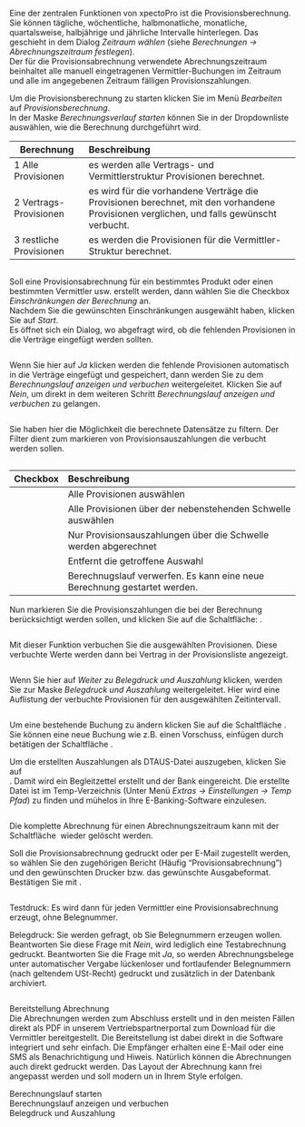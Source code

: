 <!DOCTYPE html>
<html>
<head>
<meta charset="utf-8">
<meta name="viewport" content="width=device-width, initial-scale=1.0">
<title>200_Provisionsberechnung.md</title>
<link rel="stylesheet" href="https://stackedit.io/res-min/themes/base.css" />
<script type="text/javascript" src="https://cdn.mathjax.org/mathjax/latest/MathJax.js?config=TeX-AMS_HTML"></script>
</head>
<body><div class="container"><p>Eine der zentralen Funktionen von xpectoPro ist die Provisionsberechnung.  <br>
Sie können tägliche, wöchentliche, halbmonatliche, monatliche, quartalsweise, halbjährige und jährliche Intervalle hinterlegen. Das geschieht in dem Dialog <em>Zeitraum wählen</em> (siehe <em>Berechnungen → Abrechnungszeitraum festlegen</em>). <br>
Der für die Provisionsabrechnung verwendete Abrechnungszeitraum beinhaltet alle manuell eingetragenen Vermittler-Buchungen im Zeitraum und alle im angegebenen Zeitraum fälligen Provisionszahlungen. </p>

<p>Um die Provisionsberechnung zu starten klicken Sie im Menü <em>Bearbeiten</em> auf <em>Provisionsberechnung</em>.  <br>
In der Maske <em>Berechnungsverlauf starten</em> können Sie in der Dropdownliste auswählen, wie  die Berechnung durchgeführt wird.</p>

<table>
<thead>
<tr>
  <th>Berechnung</th>
  <th align="left">Beschreibung</th>
</tr>
</thead>
<tbody><tr>
  <td>1 Alle Provisionen</td>
  <td align="left">es werden alle Vertrags- und Vermittlerstruktur Provisionen berechnet.</td>
</tr>
<tr>
  <td>2 Vertrags-Provisionen</td>
  <td align="left">es wird für die vorhandene Verträge die Provisionen berechnet, mit den vorhandene Provisionen verglichen, und falls gewünscht verbucht.</td>
</tr>
<tr>
  <td>3 restliche Provisionen</td>
  <td align="left">es werden die Provisionen für die Vermittler-Struktur berechnet.</td>
</tr>
</tbody></table>


<p><img src="http://xpecto.github.io/docs/img/img_1440767716626.png" alt="" title=""></p>

<p>Soll eine Provisionsabrechnung für ein bestimmtes Produkt oder einen bestimmten Vermittler usw. erstellt werden, dann wählen Sie die Checkbox <em>Einschränkungen der Berechnung</em> an.  <br>
Nachdem Sie die gewünschten Einschränkungen ausgewählt haben, klicken Sie auf <em>Start</em>. <br>
Es öffnet sich ein Dialog, wo abgefragt wird, ob die fehlenden Provisionen in die Verträge eingefügt werden sollten. </p>

<p><img src="http://xpecto.github.io/docs/img/img_1432632082918.png" alt="" title=""> </p>

<p>Wenn Sie hier auf <em>Ja</em> klicken werden die fehlende Provisionen automatisch in die Verträge eingefügt und gespeichert, dann werden Sie zu dem <em>Berechnungslauf anzeigen und verbuchen</em> weitergeleitet.  Klicken Sie auf  <em>Nein</em>, um direkt in dem weiteren Schritt <em>Berechnungslauf anzeigen und verbuchen</em> zu gelangen.  </p>

<p><img src="http://xpecto.github.io/docs/img/img_1440748523514.png" alt="" title=""></p>

<p>Sie haben hier die Möglichkeit die berechnete Datensätze zu filtern. Der Filter dient zum markieren von Provisionsauszahlungen die verbucht werden sollen. </p>

<p><img src="http://xpecto.github.io/docs/img/img_1440747927011.png" alt="" title=""></p>

<table>
<thead>
<tr>
  <th>Checkbox</th>
  <th align="left">Beschreibung</th>
</tr>
</thead>
<tbody><tr>
  <td><img src="http://xpecto.github.io/docs/img/img_1440753874370.png" alt="" title=""></td>
  <td align="left">Alle Provisionen auswählen</td>
</tr>
<tr>
  <td><img src="http://xpecto.github.io/docs/img/img_1440753891145.png" alt="" title=""></td>
  <td align="left">Alle Provisionen über der nebenstehenden Schwelle auswählen</td>
</tr>
<tr>
  <td><img src="http://xpecto.github.io/docs/img/img_1440753923716.png" alt="" title=""></td>
  <td align="left">Nur Provisionsauszahlungen über die Schwelle werden abgerechnet</td>
</tr>
<tr>
  <td><img src="http://xpecto.github.io/docs/img/img_1440753950213.png" alt="" title=""></td>
  <td align="left">Entfernt die getroffene Auswahl</td>
</tr>
<tr>
  <td><img src="http://xpecto.github.io/docs/img/img_1440753976766.png" alt="" title=""></td>
  <td align="left">Berechnugslauf verwerfen. Es kann eine neue Berechnung gestartet werden.</td>
</tr>
</tbody></table>


<p>Nun markieren Sie die Provisionszahlungen die bei der Berechnung berücksichtigt werden sollen, und klicken Sie auf die Schaltfläche:  <img src="http://xpecto.github.io/docs/img/img_1432632280997.png" alt="" title="">. </p>

<p><img src="http://xpecto.github.io/docs/img/img_1440748563962.png" alt="" title=""></p>

<p>Mit dieser Funktion verbuchen Sie die ausgewählten Provisionen. Diese verbuchte Werte werden dann bei Vertrag in der Provisionsliste angezeigt. </p>

<p><img src="http://xpecto.github.io/docs/img/img_1432632479268.png" alt="" title=""></p>

<p>Wenn Sie hier auf <em>Weiter zu Belegdruck und Auszahlung</em> klicken, werden Sie zur Maske <em>Belegdruck und Auszahlung</em> weitergeleitet. Hier wird eine Auflistung der verbuchte Provisionen für den ausgewählten Zeitintervall.</p>

<p><img src="http://xpecto.github.io/docs/img/img_1440748640999.png" alt="" title=""></p>

<p>Um eine bestehende Buchung zu ändern klicken Sie auf die Schaltfläche <img src="http://xpecto.github.io/docs/img/img_1441095989354.png" alt="" title="">.  Sie können eine neue Buchung wie z.B. einen Vorschuss, einfügen durch betätigen der Schaltfläche <img src="http://xpecto.github.io/docs/img/img_1441100101421.png" alt="" title="">.</p>

<p>Um die erstellten Auszahlungen als DTAUS-Datei auszugeben, klicken Sie auf <br>
<img src="http://xpecto.github.io/docs/img/img_1440751324468.png" alt="" title="">. Damit wird ein Begleitzettel erstellt und der Bank eingereicht. Die erstellte Datei ist im Temp-Verzeichnis (Unter Menü <em>Extras → Einstellungen → Temp Pfad</em>) zu finden und mühelos in Ihre E-Banking-Software einzulesen.</p>

<p><img src="http://xpecto.github.io/docs/img/img_1440748885165.png" alt="" title=""></p>

<p>Die komplette Abrechnung für einen Abrechnungszeitraum kann mit der Schaltfläche <img src="http://xpecto.github.io/docs/img/img_1440751219341.png" alt="" title=""> wieder gelöscht werden.</p>

<p>Soll die Provisionsabrechnung gedruckt oder per E-Mail zugestellt werden, so wählen Sie den zugehörigen Bericht (Häufig “Provisionsabrechnung”) und den gewünschten Drucker bzw. das gewünschte Ausgabeformat.  Bestätigen Sie mit <img src="http://xpecto.github.io/docs/img/img_1440751272141.png" alt="" title="">.</p>

<p><img src="http://xpecto.github.io/docs/img/img_1440748756680.png" alt="" title=""></p>

<p>Testdruck: Es wird dann für jeden  Vermittler  eine Provisionsabrechnung erzeugt, ohne Belegnummer.</p>

<p>Belegdruck: Sie werden gefragt, ob Sie Belegnummern erzeugen wollen. Beantworten Sie diese Frage mit <em>Nein</em>, wird lediglich eine Testabrechnung gedruckt. Beantworten Sie die Frage mit <em>Ja</em>, so werden Abrechnungsbelege unter automatischer Vergabe lückenloser und fortlaufender Belegnummern (nach geltendem USt-Recht) gedruckt und zusätzlich in der Datenbank archiviert. </p>

<p><img src="http://xpecto.github.io/docs/img/img_1440749157838.png" alt="" title=""></p>

<p>Bereitstellung Abrechnung <br>
Die Abrechnungen werden zum Abschluss erstellt und in den meisten Fällen direkt als PDF in unserem Vertriebspartnerportal zum Download für die Vermittler bereitgestellt. Die Bereitstellung ist dabei direkt in die Software integriert und sehr einfach. Die Empfänger erhalten eine E-Mail oder eine SMS als Benachrichtigung und Hiweis. Natürlich können die Abrechnungen auch direkt gedruckt werden. Das Layout der Abrechnung kann frei angepasst werden und soll modern un in Ihrem Style erfolgen.</p>

<p>Berechnungslauf starten <br>
Berechnungslauf anzeigen und verbuchen <br>
Belegdruck und Auszahlung</p></div></body>
</html>